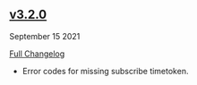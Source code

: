 ## [v3.2.0](https://github.com/pubnub/c-core/releases/tag/v3.2.0)
September 15 2021

[Full Changelog](https://github.com/pubnub/c-core/compare/v3.1.0...v3.2.0)

- Error codes for missing subscribe timetoken. 


